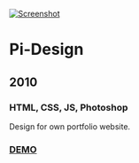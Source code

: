 [![Screenshot](https://github.com/pinco227/pidesign/blob/main/images/screenshot.jpg)](https://renatte.herokuapp.com/artgallery.php)
# Pi-Design
## 2010
### HTML, CSS, JS, Photoshop

Design for own portfolio website.

### [DEMO](https://renatte.herokuapp.com/portofoliu.php?cat=porti)